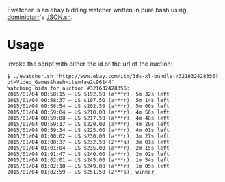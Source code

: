 Ewatcher is an ebay bidding watcher written in pure bash using [dominictarr][]'s [JSON.sh][].

# Usage #

Invoke the script with either the id or the url of the auction:

```
$ ./ewatcher.sh 'http://www.ebay.com/itm/3ds-xl-bundle-/321632428356?pt=Video_Games&hash=item4ae2c96144'
Watching bids for auction #321632428356:
2015/01/04 00:58:15 – US $192.50 (a***r), 5m 32s left
2015/01/04 00:58:37 – US $197.50 (a***r), 5m 14s left
2015/01/04 00:58:54 – US $202.50 (a***r), 5m 06s left
2015/01/04 00:59:04 – US $210.00 (a***r), 4m 56s left
2015/01/04 00:59:08 – US $217.50 (a***r), 4m 48s left
2015/01/04 00:59:17 – US $220.00 (a***r), 4m 29s left
2015/01/04 00:59:34 – US $225.00 (a***r), 4m 01s left
2015/01/04 01:00:02 – US $230.00 (a***r), 3m 27s left
2015/01/04 01:00:37 – US $232.50 (2***s), 3m 01s left
2015/01/04 01:01:04 – US $235.00 (a***r), 2m 15s left
2015/01/04 01:01:47 – US $240.00 (a***r), 2m 02s left
2015/01/04 01:02:01 – US $245.00 (a***r), 1m 54s left
2015/01/04 01:02:10 – US $249.00 (a***r), 1m 05s left
2015/01/04 01:02:59 – US $251.50 (2***s), winner
```

[dominictarr]: https://github.com/dominictarr
[JSON.sh]: https://github.com/dominictarr/JSON.sh
